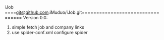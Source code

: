 iJob
====git@github.com:iMuduo/iJob.git=================================
Version 0.0:
1. simple fetch job and company links
2. use spider-conf.xml configure spider
